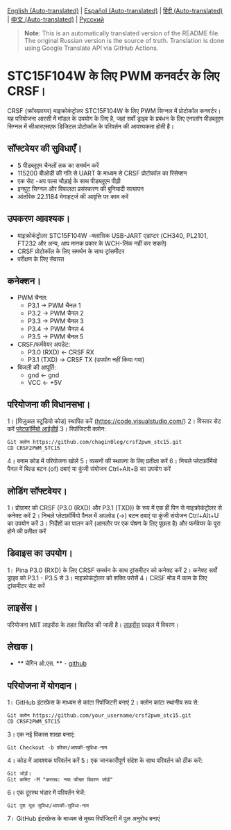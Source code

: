 [English (Auto-translated)](README.en.md) | [Español (Auto-translated)](README.es.md) | [हिंदी (Auto-translated)](README.hi.md) | [中文 (Auto-translated)](README.zh-CN.md) | [Русский](README.md)

> **Note**: This is an automatically translated version of the README file. The original Russian version is the source of truth. Translation is done using Google Translate API via GitHub Actions.

# STC15F104W के लिए PWM कनवर्टर के लिए CRSF।

CRSF (क्रॉसफ़ायर) माइक्रोकंट्रोलर STC15F104W के लिए PWM सिग्नल में प्रोटोकॉल कनवर्टर। यह परियोजना आरसी में मॉडल के उपयोग के लिए है, जहां सर्वो ड्राइव के प्रबंधन के लिए एनालॉग पीडब्लूएम सिग्नल में सीआरएसएफ डिजिटल प्रोटोकॉल के परिवर्तन की आवश्यकता होती है।

## सॉफ्टवेयर की सुविधाएँ।

- 5 पीडब्लूएम चैनलों तक का समर्थन करें
- 115200 बीओडी की गति से UART के माध्यम से CRSF प्रोटोकॉल का रिसेप्शन
- एक सेट -अप पल्स चौड़ाई के साथ पीडब्लूएम पीढ़ी
- इनपुट सिग्नल और विफलता प्रसंस्करण की बुनियादी सत्यापन
- आंतरिक 22.1184 मेगाहर्ट्ज की आवृत्ति पर काम करें

## उपकरण आवश्यक।

- माइक्रोकंट्रोलर STC15F104W
-क्लासिक USB-JART एडाप्टर (CH340, PL2101, FT232 और अन्य, आप मानक प्रकार के WCH-लिंक नहीं कर सकते)
- CRSF प्रोटोकॉल के लिए समर्थन के साथ ट्रांसमीटर
- परीक्षण के लिए सेवारत

## कनेक्शन।

- PWM चैनल:
  - P3.1 -> PWM चैनल 1
  - P3.2 -> PWM चैनल 2
  - P3.3 -> PWM चैनल 3
  - P3.4 -> PWM चैनल 4
  - P3.5 -> PWM चैनल 5
- CRSF/फर्मवेयर अपडेट:
  - P3.0 (RXD) <- CRSF RX
  - P3.1 (TXD) -> CRSF TX (उपयोग नहीं किया गया)
- बिजली की आपूर्ति:
  - gnd <- gnd
  - VCC <- +5V

## परियोजना की विधानसभा।

1। [विज़ुअल स्टूडियो कोड] स्थापित करें (https://code.visualstudio.com/)
2। विस्तार सेट करें [प्लेटफ़ॉर्मियो आईडीई](https://platformio.org/install/ide?install=vscode)
3। रिपॉजिटरी क्लोन:
```
Git क्लोन https://github.com/chagin0leg/crsf2pwm_stc15.git
CD CRSF2PWM_STC15
```
4। बनाम कोड में परियोजना खोलें
5। व्यसनों की स्थापना के लिए प्रतीक्षा करें
6। निचले प्लेटफ़ॉर्मियो पैनल में बिल्ड बटन (of) दबाएं या कुंजी संयोजन Ctrl+Alt+B का उपयोग करें

## लोडिंग सॉफ्टवेयर।

1। प्रोग्रामर को CRSF (P3.0 (RXD) और P3.1 (TXD)) के रूप में एक ही पिन से माइक्रोकंट्रोलर से कनेक्ट करें
2। निचले प्लेटफ़ॉर्मियो पैनल में अपलोड (→) बटन दबाएं या कुंजी संयोजन Ctrl+Alt+U का उपयोग करें
3। निर्देशों का पालन करें (आमतौर पर एक पोषण के लिए पूछता है) और फर्मवेयर के पूरा होने की प्रतीक्षा करें

## डिवाइस का उपयोग।

1। Pina P3.0 (RXD) के लिए CRSF समर्थन के साथ ट्रांसमीटर को कनेक्ट करें
2। कनेक्ट सर्वो ड्राइव को P3.1 - P3.5 से
3। माइक्रोकंट्रोलर को शक्ति परोसें
4। CRSF मोड में काम के लिए ट्रांसमीटर सेट करें

## लाइसेंस।

परियोजना MIT लाइसेंस के तहत वितरित की जाती है। [लाइसेंस](लाइसेंस) फ़ाइल में विवरण।

## लेखक।

- ** चैगिन ओ.एस. ** - [github](https://github.com/chagin0leg)

## परियोजना में योगदान।

1। GitHub इंटरफ़ेस के माध्यम से कांटा रिपॉजिटरी बनाएं
2। क्लोन कांटा स्थानीय रूप से:
```
Git क्लोन https://github.com/your_username/crsf2pwm_stc15.git
CD CRSF2PWM_STC15
```
3। एक नई विकास शाखा बनाएं:
```
Git Checkout -b फ़ीचर/आपकी-सुविधा-नाम
```
4। कोड में आवश्यक परिवर्तन करें
5। एक जानकारीपूर्ण संदेश के साथ परिवर्तन को ठीक करें:
```
Git जोड़ें।
Git कमिट -M "करतब: नया फीचर विवरण जोड़ें"
```
6। एक दूरस्थ भंडार में परिवर्तन भेजें:
```
Git पुश मूल सुविधा/आपकी-सुविधा-नाम
```
7। GitHub इंटरफ़ेस के माध्यम से मुख्य रिपॉजिटरी में पुल अनुरोध बनाएं